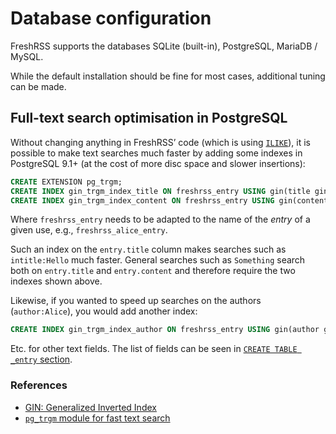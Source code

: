 # Database configuration

FreshRSS supports the databases SQLite (built-in), PostgreSQL, MariaDB / MySQL.

While the default installation should be fine for most cases, additional tuning can be made.

## Full-text search optimisation in PostgreSQL

Without changing anything in FreshRSS’ code (which is using [`ILIKE`](https://www.postgresql.org/docs/current/functions-matching.html#FUNCTIONS-LIKE)), it is possible to make text searches much faster by adding some indexes in PostgreSQL 9.1+ (at the cost of more disc space and slower insertions):

```sql
CREATE EXTENSION pg_trgm;
CREATE INDEX gin_trgm_index_title ON freshrss_entry USING gin(title gin_trgm_ops);
CREATE INDEX gin_trgm_index_content ON freshrss_entry USING gin(content gin_trgm_ops);
```

Where `freshrss_entry` needs to be adapted to the name of the *entry* of a given use, e.g., `freshrss_alice_entry`.

Such an index on the `entry.title` column makes searches such as `intitle:Hello` much faster.
General searches such as `Something` search both on `entry.title` and `entry.content` and therefore require the two indexes shown above.

Likewise, if you wanted to speed up searches on the authors (`author:Alice`), you would add another index:

```sql
CREATE INDEX gin_trgm_index_author ON freshrss_entry USING gin(author gin_trgm_ops);
```

Etc. for other text fields. The list of fields can be seen in [`CREATE TABLE _entry` section](https://github.com/FreshRSS/FreshRSS/blob/edge/app/SQL/install.sql.pgsql.php).

### References

* [GIN: Generalized Inverted Index](https://www.postgresql.org/docs/current/gin-intro.html)
* [`pg_trgm` module for fast text search](https://www.postgresql.org/docs/current/pgtrgm.html#id-1.11.7.42.8)

